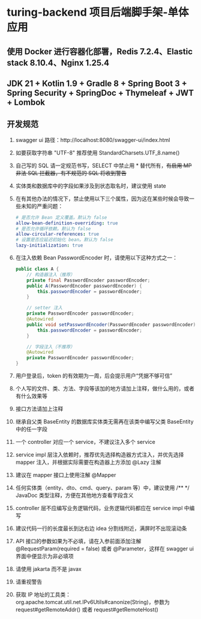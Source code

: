 # turing-backend 项目后端脚手架-单体应用

## 使用 Docker 进行容器化部署，Redis 7.2.4、Elastic stack 8.10.4、Nginx 1.25.4

## JDK 21 + Kotlin 1.9 + Gradle 8 + Spring Boot 3 + Spring Security + SpringDoc + Thymeleaf + JWT + Lombok

## 开发规范

1. swagger ui 路径：http://localhost:8080/swagger-ui/index.html

2. 如要获取字符串 "UTF-8" 推荐使用 StandardCharsets.UTF_8.name()

3. 自己写的 SQL 请一定规范书写，SELECT 中禁止用 * 替代所有，~~有启用 MP 非法 SQL 拦截器，有不规范的 SQL 将收到警告~~

4. 实体类和数据库中的字段如果涉及到状态取名时，建议使用 state

5. 在有其他办法的情况下，禁止使用以下三个属性，因为这在某些时候会导致一些未知的严重问题：
    ````yaml
    # 是否允许 Bean 定义覆盖。默认为 false
    allow-bean-definition-overriding: true
    # 是否允许循环依赖。默认为 false
    allow-circular-references: true
    # 设置是否应延迟初始化 bean。默认为 false
    lazy-initialization: true
    ````

6. 在注入依赖 Bean PasswordEncoder 时，请使用以下这种方式之一：
    ````java
    public class A {
        // 构造器注入（推荐）
        private final PasswordEncoder passwordEncoder;
        public A(PasswordEncoder passwordEncoder) {
            this.passwordEncoder = passwordEncoder;
        }

        // setter 注入
        private PasswordEncoder passwordEncoder;
        @Autowired
        public void setPasswordEncoder(PasswordEncoder passwordEncoder) {
            this.passwordEncoder = passwordEncoder;
        }

        // 字段注入（不推荐）
        @Autowired
        private PasswordEncoder passwordEncoder;
    }
    ````

7. 用户登录后，token 的有效期为一周，后会提示用户“凭据不够可信”

8. 个人写的文件、类、方法、字段等该加的地方请加上注释，做什么用的，或者有什么效果等

9. 接口方法请加上注释

10. 继承自父类 BaseEntity 的数据库实体类无需再在该类中编写父类 BaseEntity 中的任一字段

11. 一个 controller 对应一个 service，不建议注入多个 service

12. service impl 层注入依赖时，推荐优先选择构造器方式注入，并优先选择 mapper 注入，并根据实际需要在构造器上方添加 @Lazy 注解

13. 建议在 mapper 接口上使用注解 @Mapper

14. 任何实体类（entity、dto、cmd、query、param 等）中，建议使用 /** */ JavaDoc 类型注释，方便在其他地方查看字段含义

15. controller 层不应编写业务逻辑代码，业务逻辑代码都应在 service impl 中编写

16. 建议代码一行的长度最长到达右边 idea 分割线附近，满屏时不出现滚动条

17. API 接口的参数如果为不必填，请在入参前面添加注解 @RequestParam(required = false) 或者 @Parameter，这样在 swagger ui
    界面中便显示为非必填项

18. 请使用 jakarta 而不是 javax

19. 请重视警告

20. 获取 IP 地址的工具类：org.apache.tomcat.util.net.IPv6Utils#canonize(String)，参数为 request#getRemoteAddr() 或者
    request#getRemoteHost()
